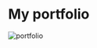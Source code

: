 <h1>My portfolio</h1>

<p>
	<img src="https://raw.githubusercontent.com/oleg02/app/img/Screenshot-2017-11-18 Title.png" alt="portfolio">
</p>

